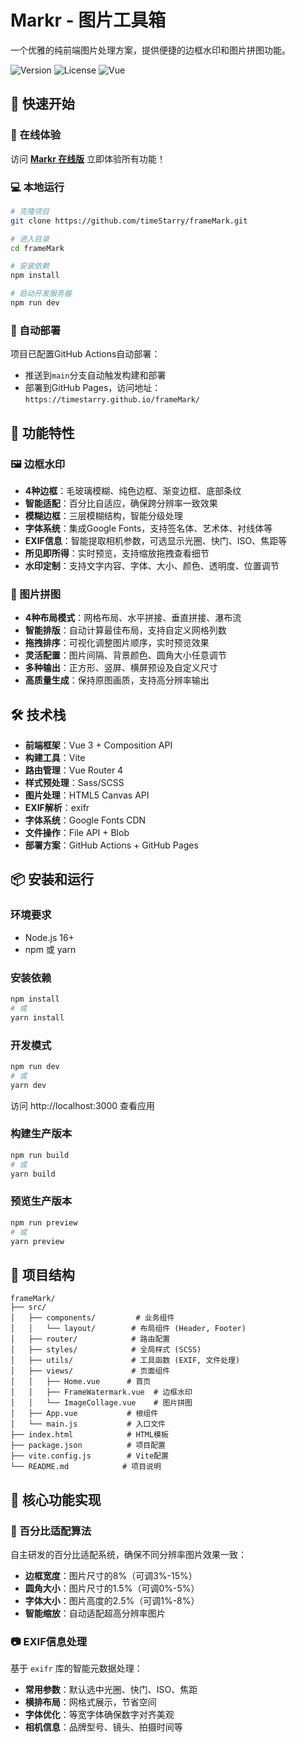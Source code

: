 # Markr - 图片工具箱

一个优雅的纯前端图片处理方案，提供便捷的边框水印和图片拼图功能。


![Version](https://img.shields.io/badge/version-Beta%200.0.1-a18875?style=flat-square)
![License](https://img.shields.io/badge/license-MIT-a18875?style=flat-square)
![Vue](https://img.shields.io/badge/Vue-3.0-a18875?style=flat-square)

## 🚀 快速开始

### 📱 在线体验
访问 **[Markr 在线版](https://timestarry.github.io/frameMark/)** 立即体验所有功能！

### 💻 本地运行
```bash
# 克隆项目
git clone https://github.com/timeStarry/frameMark.git

# 进入目录
cd frameMark

# 安装依赖
npm install

# 启动开发服务器
npm run dev
```

### 🚀 自动部署
项目已配置GitHub Actions自动部署：
- 推送到`main`分支自动触发构建和部署
- 部署到GitHub Pages，访问地址：`https://timestarry.github.io/frameMark/`


## 🌟 功能特性

### 🖼️ 边框水印
- **4种边框**：毛玻璃模糊、纯色边框、渐变边框、底部条纹
- **智能适配**：百分比自适应，确保跨分辨率一致效果
- **模糊边框**：三层模糊结构，智能分级处理
- **字体系统**：集成Google Fonts，支持签名体、艺术体、衬线体等
- **EXIF信息**：智能提取相机参数，可选显示光圈、快门、ISO、焦距等
- **所见即所得**：实时预览，支持缩放拖拽查看细节
- **水印定制**：支持文字内容、字体、大小、颜色、透明度、位置调节

### 🧩 图片拼图  
- **4种布局模式**：网格布局、水平拼接、垂直拼接、瀑布流
- **智能排版**：自动计算最佳布局，支持自定义网格列数
- **拖拽排序**：可视化调整图片顺序，实时预览效果
- **灵活配置**：图片间隔、背景颜色、圆角大小任意调节  
- **多种输出**：正方形、竖屏、横屏预设及自定义尺寸
- **高质量生成**：保持原图画质，支持高分辨率输出

## 🛠️ 技术栈

- **前端框架**：Vue 3 + Composition API
- **构建工具**：Vite 
- **路由管理**：Vue Router 4
- **样式预处理**：Sass/SCSS
- **图片处理**：HTML5 Canvas API
- **EXIF解析**：exifr
- **字体系统**：Google Fonts CDN
- **文件操作**：File API + Blob
- **部署方案**：GitHub Actions + GitHub Pages

## 📦 安装和运行

### 环境要求
- Node.js 16+ 
- npm 或 yarn

### 安装依赖
```bash
npm install
# 或
yarn install
```

### 开发模式
```bash
npm run dev
# 或
yarn dev
```

访问 http://localhost:3000 查看应用

### 构建生产版本
```bash
npm run build
# 或
yarn build
```

### 预览生产版本
```bash
npm run preview
# 或
yarn preview
```

## 📁 项目结构

```
frameMark/
├── src/
│   ├── components/         # 业务组件
│   │   └── layout/        # 布局组件 (Header, Footer)
│   ├── router/            # 路由配置
│   ├── styles/            # 全局样式 (SCSS)
│   ├── utils/             # 工具函数 (EXIF, 文件处理)
│   ├── views/             # 页面组件
│   │   ├── Home.vue      # 首页
│   │   ├── FrameWatermark.vue  # 边框水印
│   │   └── ImageCollage.vue    # 图片拼图
│   ├── App.vue           # 根组件
│   └── main.js           # 入口文件
├── index.html            # HTML模板
├── package.json          # 项目配置
├── vite.config.js        # Vite配置
└── README.md            # 项目说明
```


## 🔧 核心功能实现

### 🎯 百分比适配算法
自主研发的百分比适配系统，确保不同分辨率图片效果一致：
- **边框宽度**：图片尺寸的8%（可调3%-15%）
- **圆角大小**：图片尺寸的1.5%（可调0%-5%）  
- **字体大小**：图片高度的2.5%（可调1%-8%）
- **智能缩放**：自动适配超高分辨率图片

### 📷 EXIF信息处理  
基于 `exifr` 库的智能元数据处理：
- **常用参数**：默认选中光圈、快门、ISO、焦距
- **横排布局**：网格式展示，节省空间
- **字体优化**：等宽字体确保数字对齐美观
- **相机信息**：品牌型号、镜头、拍摄时间等
